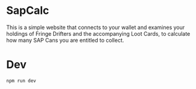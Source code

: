 # SapCalc

This is a simple website that connects to your wallet and examines
your holdings of Fringe Drifters and the accompanying Loot Cards,
to calculate how many SAP Cans you are entitled to collect.

# Dev

```bash
npm run dev
```